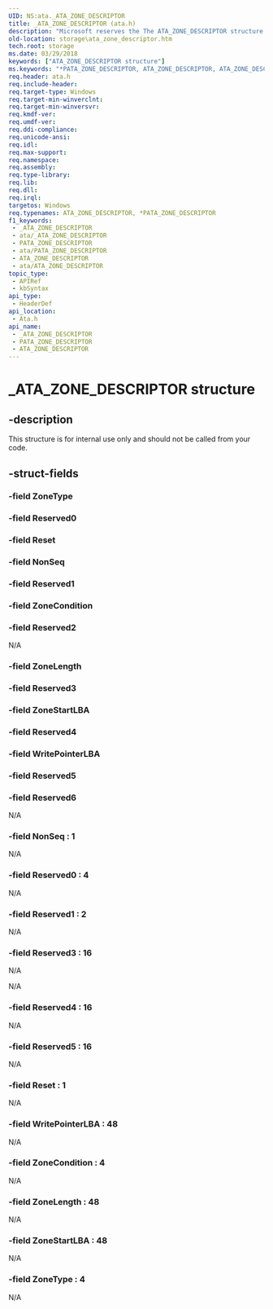 ```yaml
---
UID: NS:ata._ATA_ZONE_DESCRIPTOR
title: _ATA_ZONE_DESCRIPTOR (ata.h)
description: "Microsoft reserves the The ATA_ZONE_DESCRIPTOR structure for internal use only. Don't use this structure in your code."
old-location: storage\ata_zone_descriptor.htm
tech.root: storage
ms.date: 03/29/2018
keywords: ["ATA_ZONE_DESCRIPTOR structure"]
ms.keywords: "*PATA_ZONE_DESCRIPTOR, ATA_ZONE_DESCRIPTOR, ATA_ZONE_DESCRIPTOR structure [Storage Devices], PATA_ZONE_DESCRIPTOR, PATA_ZONE_DESCRIPTOR structure pointer [Storage Devices], _ATA_ZONE_DESCRIPTOR, ata/ATA_ZONE_DESCRIPTOR, ata/PATA_ZONE_DESCRIPTOR, storage.ata_zone_descriptor"
req.header: ata.h
req.include-header: 
req.target-type: Windows
req.target-min-winverclnt: 
req.target-min-winversvr: 
req.kmdf-ver: 
req.umdf-ver: 
req.ddi-compliance: 
req.unicode-ansi: 
req.idl: 
req.max-support: 
req.namespace: 
req.assembly: 
req.type-library: 
req.lib: 
req.dll: 
req.irql: 
targetos: Windows
req.typenames: ATA_ZONE_DESCRIPTOR, *PATA_ZONE_DESCRIPTOR
f1_keywords:
 - _ATA_ZONE_DESCRIPTOR
 - ata/_ATA_ZONE_DESCRIPTOR
 - PATA_ZONE_DESCRIPTOR
 - ata/PATA_ZONE_DESCRIPTOR
 - ATA_ZONE_DESCRIPTOR
 - ata/ATA_ZONE_DESCRIPTOR
topic_type:
 - APIRef
 - kbSyntax
api_type:
 - HeaderDef
api_location:
 - Ata.h
api_name:
 - _ATA_ZONE_DESCRIPTOR
 - PATA_ZONE_DESCRIPTOR
 - ATA_ZONE_DESCRIPTOR
---
```


# _ATA_ZONE_DESCRIPTOR structure


## -description

This structure is for internal use only and should not be called from your code.

## -struct-fields

### -field ZoneType

### -field Reserved0

### -field Reset

### -field NonSeq

### -field Reserved1

### -field ZoneCondition

### -field Reserved2

N/A

### -field ZoneLength

### -field Reserved3

### -field ZoneStartLBA

### -field Reserved4

### -field WritePointerLBA

### -field Reserved5

### -field Reserved6

N/A


### -field NonSeq : 1

N/A


### -field Reserved0  : 4

N/A


### -field Reserved1  : 2

N/A


### -field Reserved3  : 16

N/A

N/A


### -field Reserved4  : 16

N/A


### -field Reserved5  : 16

N/A


### -field Reset  : 1

N/A


### -field WritePointerLBA  : 48

N/A


### -field ZoneCondition  : 4

N/A


### -field ZoneLength  : 48

N/A


### -field ZoneStartLBA  : 48

N/A


### -field ZoneType  : 4

N/A

